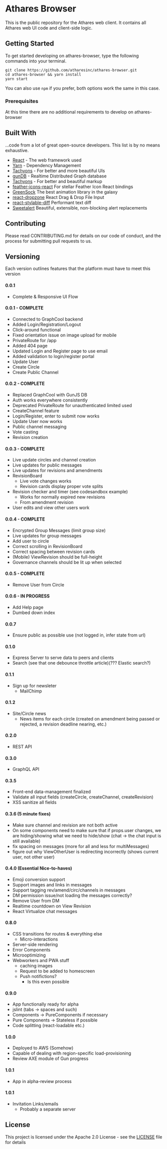 # Athares Browser

This is the public repository for the Athares web client. It contains all Athares web UI code and client-side logic.

## Getting Started

To get started developing on athares-browser, type the following commands into your terminal.

```
git clone https://github.com/atharesinc/athares-browser.git
cd athares-browser && yarn install
yarn start
```

You can also use `npm` if you prefer, both options work the same in this case.

### Prerequisites

At this time there are no additional requirements to develop on athares-browser

## Built With

...code from a lot of great open-source developers. This list is by no means exhaustive.

-   [React](https://reactjs.org/) - The web framework used
-   [Yarn](https://yarnpkg.com/en/) - Dependency Management
-   [Tachyons](http://tachyons.io/) - For better and more beautiful UIs
-   [gunDB](https://github.com/amark/gun) - Realtime Distributed Graph database
-   [Tachyons](http://tachyons.io/) - For better and beautiful markup
-   [feather-icons-react](https://github.com/ianmiller347/feather-icons-react) For stellar Feather Icon React bindings
-   [GreenSock](https://greensock.com/gsap) The best animation library in the galaxy
-   [react-dropzone](https://react-dropzone.js.org/) React Drag & Drop File Input
-   [react-stylable-diff](https://github.com/davidmason/react-stylable-diff) Performant text diff
-   [Sweetalert](https://github.com/t4t5/sweetalert) Beautiful, extensible, non-blocking alert replacements

## Contributing

Please read CONTRIBUTING.md for details on our code of conduct, and the process for submitting pull requests to us.

## Versioning

Each version outlines features that the platform must have to meet this version

#### 0.0.1

-   Complete & Responsive UI Flow

#### 0.0.1 - COMPLETE

-   Connected to GraphCool backend
-   Added Login/Registration/Logout
-   Click-around functional
-   Fixed orientation issue on image upload for mobile
-   PrivateRoute for /app
-   Added 404 page
-   Updated Login and Register page to use email
-   Added validation to login/register portal
-   Update User
-   Create Circle
-   Create Public Channel

#### 0.0.2 - COMPLETE

-   Replaced GraphCool with GunJS DB
-   Auth works everywhere consistently
-   Deprecated PrivateRoute for unauthenticated limited used
-   CreateChannel feature
-   Login/Register, enter to submit now works
-   Update User now works
-   Public channel messaging
-   Vote casting
-   Revision creation

#### 0.0.3 - COMPLETE

-   Live update circles and channel creation
-   Live updates for public messages
-   Live updates for revisions and amendments
-   RevisionBoard
    -   Live vote changes works
    -   Revision cards display proper vote splits
-   Revision checker and timer (see codesandbox example)
    -   Works for normally expired new revisions
    -   From amendment revision
-   User edits and view other users work

#### 0.0.4 - COMPLETE

-   Encrypted Group Messages (limit group size)
-   Live updates for group messages
-   Add user to circle
-   Correct scrolling in RevisionBoard
-   Correct spacing between revision cards
-   (Mobile) ViewRevision should be full-height
-   Governance channels should be lit up when selected

#### 0.0.5 - COMPLETE

-   Remove User from Circle

#### 0.0.6 - IN PROGRESS

-   Add Help page
-   Dumbed down index

#### 0.0.7

-   Ensure public as possible use (not logged in, infer state from url)

#### 0.1.0

-   Express Server to serve data to peers and clients
-   Search (see that one debounce throttle article)(??? Elastic search?)

#### 0.1.1

-   Sign up for newsleter
    -   MailChimp

#### 0.1.2

-   Site/Circle news
    -   News items for each circle (created on amendment being passed or rejected, a revision deadline nearing, etc.)

#### 0.2.0

-   REST API

#### 0.3.0

-   GraphQL API

#### 0.3.5

-   Front-end data-management finalized
-   Validate all input fields (createCircle, createChannel, createRevision)
-   XSS sanitize all fields

#### 0.3.6 (5 minute fixes)

-   Make sure channel and revision are not both active
-   On some components need to make sure that if props.user changes, we are hiding/showing what we need to hide/show (chat -> the chat input is still available)
-   fix spacing on messages (more for all and less for multiMessages)
-   figure out why ViewOtherUser is redirecting incorrectly (shows current user, not other user)

#### 0.4.0 (Essential Nice-to-haves)

-   Emoji conversion support
-   Support images and links in messages
-   Support tagging rev/amend/circ/channels in messages
-   DM permission issue/not loading the messages correctly?
-   Remove User from DM
-   Realtime countdown on View Revision
-   React Virtualize chat messages

#### 0.8.0

-   CSS transitions for routes & everything else
    -   Micro-interactions
-   Server-side rendering
-   Error Components
-   Microoptimizing
-   Webworkers and PWA stuff
    -   caching images
    -   Request to be added to homescreen
    -   Push notifictions?
        -   Is this even possible

#### 0.9.0

-   App functionally ready for alpha
-   jslint (tabs -> spaces and such)
-   Components -> PureComponents if necessary
-   Pure Components -> Stateless if possible
-   Code splitting (react-loadable etc.)

#### 1.0.0

-   Deployed to AWS (Somehow)
-   Capable of dealing with region-specific load-provisioning
-   Review AXE module of Gun progress

#### 1.0.1

-   App in alpha-review process

#### 1.0.1

-   Invitation Links/emails
    -   Probably a separate server

## License

This project is licensed under the Apache 2.0 License - see the [LICENSE](LICENSE) file for details
